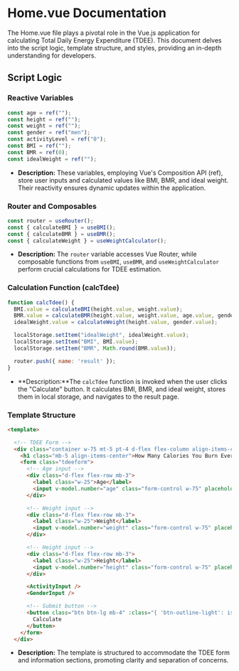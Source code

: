 # Home.vue Documentation
The Home.vue file plays a pivotal role in the Vue.js application for calculating Total Daily Energy Expenditure (TDEE). This document delves into the script logic, template structure, and styles, providing an in-depth understanding for developers.

## Script Logic

### Reactive Variables
```js
const age = ref("");
const height = ref("");
const weight = ref("");
const gender = ref("men");
const activityLevel = ref("0");
const BMI = ref("");
const BMR = ref(0);
const idealWeight = ref("");
```
- **Description:** These variables, employing Vue's Composition API (ref), store user inputs and calculated values like BMI, BMR, and ideal weight. Their reactivity ensures dynamic updates within the application.

### Router and Composables
```js
const router = useRouter();
const { calculateBMI } = useBMI();
const { calculateBMR } = useBMR();
const { calculateWeight } = useWeightCalculator();
```
- **Description:** The `router` variable accesses Vue Router, while composable functions from `useBMI`, `useBMR`, and `useWeightCalculator` perform crucial calculations for TDEE estimation.

### Calculation Function (calcTdee)
```js
function calcTdee() {
  BMI.value = calculateBMI(height.value, weight.value);
  BMR.value = calculateBMR(height.value, weight.value, age.value, gender.value, activityLevel.value);
  idealWeight.value = calculateWeight(height.value, gender.value);

  localStorage.setItem("idealWeight", idealWeight.value);
  localStorage.setItem("BMI", BMI.value);
  localStorage.setItem("BMR", Math.round(BMR.value));

  router.push({ name: 'result' });
}
```
- **Description:**The `calcTdee` function is invoked when the user clicks the "Calculate" button. It calculates BMI, BMR, and ideal weight, stores them in local storage, and navigates to the result page.
  
### Template Structure
```html
<template>

  <!-- TDEE Form -->
  <div class="container w-75 mt-5 pt-4 d-flex flex-column align-items-center border border-1 rounded-2 dark:bg-[#151515] ">
    <h1 class="mb-5 align-items-center">How Many Calories You Burn Every Day</h1>
    <form class="tdeeform">
      <!-- Age input -->
      <div class="d-flex flex-row mb-3">
        <label class="w-25">Age</label>
        <input v-model.number="age" class="form-control w-75" placeholder="year">
      </div>

      <!-- Weight input -->
      <div class="d-flex flex-row mb-3">
        <label class="w-25">Weight</label>
        <input v-model.number="weight" class="form-control w-75" placeholder="kg">
      </div>

      <!-- Height input -->
      <div class="d-flex flex-row mb-3">
        <label class="w-25">Height</label>
        <input v-model.number="height" class="form-control w-75" placeholder="cm">
      </div>

      <ActivityInput />
      <GenderInput />

      <!-- Submit button -->
      <button class="btn btn-lg mb-4" :class="{ 'btn-outline-light': isDark, 'btn-outline-dark': !isDark }" cl type="button" id="calculator" @click="calcTdee()">
        Calculate
      </button>
    </form>
  </div>
```
- **Description:** The template is structured to accommodate the TDEE form and information sections, promoting clarity and separation of concerns.